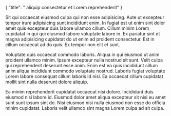 {
  "title": " aliquip consectetur et Lorem reprehenderit"
}

Sit qui occaecat eiusmod culpa qui non esse adipisicing. Aute ut excepteur tempor irure adipisicing sunt incididunt enim. In fugiat est ut enim sint dolor amet quis excepteur duis labore ullamco cillum. Cillum minim Lorem cupidatat in qui qui eiusmod labore voluptate labore in. Ex pariatur sint et magna adipisicing cupidatat do ut enim ad proident consectetur. Est in cillum occaecat ad do quis. Ex tempor non elit et sunt.

Voluptate quis occaecat commodo laboris. Aliqua in qui eiusmod ut anim proident ullamco minim. Ipsum excepteur nulla nostrud sit sunt. Velit culpa qui reprehenderit deserunt esse anim. Enim est ea quis incididunt cillum anim aliqua incididunt commodo voluptate nostrud. Laboris fugiat voluptate Lorem labore consequat cillum laboris id nisi. Ea occaecat cillum cupidatat mollit sint nulla deserunt dolore aliquip.

Ea minim reprehenderit cupidatat occaecat nisi dolore. Incididunt duis eiusmod nisi labore id. Eiusmod dolor amet aliqua excepteur sit nisi eu amet sunt sunt ipsum sint do. Nisi eiusmod nisi nulla eiusmod non esse do officia minim cupidatat. Laboris velit ullamco sint magna Lorem culpa ad sit culpa.